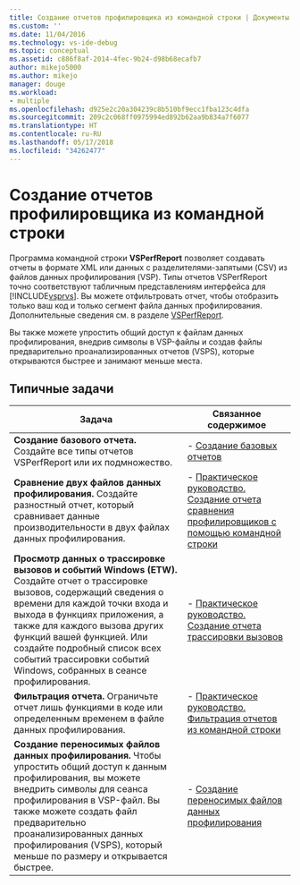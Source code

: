 ```yaml
---
title: Создание отчетов профилировщика из командной строки | Документы Майкрософт
ms.custom: ''
ms.date: 11/04/2016
ms.technology: vs-ide-debug
ms.topic: conceptual
ms.assetid: c886f8af-2014-4fec-9b24-d98b68ecafb7
author: mikejo5000
ms.author: mikejo
manager: douge
ms.workload:
- multiple
ms.openlocfilehash: d925e2c20a304239c8b510bf9ecc1fba123c4dfa
ms.sourcegitcommit: 209c2c068ff0975994ed892b62aa9b834a7f6077
ms.translationtype: HT
ms.contentlocale: ru-RU
ms.lasthandoff: 05/17/2018
ms.locfileid: "34262477"
---
```

# <a name="create-profiler-reports-from-the-command-line"></a>Создание отчетов профилировщика из командной строки
Программа командной строки **VSPerfReport** позволяет создавать отчеты в формате XML или данных с разделителями-запятыми (CSV) из файлов данных профилирования (VSP). Типы отчетов VSPerfReport точно соответствуют табличным представлениям интерфейса для [!INCLUDE[vsprvs](../code-quality/includes/vsprvs_md.md)]. Вы можете отфильтровать отчет, чтобы отобразить только ваш код и только сегмент файла данных профилирования. Дополнительные сведения см. в разделе [VSPerfReport](../profiling/vsperfreport.md).  
  
 Вы также можете упростить общий доступ к файлам данных профилирования, внедрив символы в VSP-файлы и создав файлы предварительно проанализированных отчетов (VSPS), которые открываются быстрее и занимают меньше места.  
  
## <a name="common-tasks"></a>Типичные задачи
  
|Задача|Связанное содержимое|  
|----------|---------------------|  
|**Создание базового отчета.** Создайте все типы отчетов VSPerfReport или их подмножество.|-   [Создание базовых отчетов](../profiling/creating-basic-profiling-reports-from-the-command-line.md)|  
|**Сравнение двух файлов данных профилирования.** Создайте разностный отчет, который сравнивает данные производительности в двух файлах данных профилирования.|-   [Практическое руководство. Создание отчета сравнения профилировщиков с помощью командной строки](../profiling/how-to-create-a-profiler-comparison-report-from-a-command-prompt.md)|  
|**Просмотр данных о трассировке вызовов и событий Windows (ETW).** Создайте отчет о трассировке вызовов, содержащий сведения о времени для каждой точки входа и выхода в функциях приложения, а также для каждого вызова других функций вашей функцией. Или создайте подробный список всех событий трассировки событий Windows, собранных в сеансе профилирования.|-   [Практическое руководство. Создание отчета трассировки вызовов](../profiling/how-to-create-a-profiling-tools-call-trace-report.md)|  
|**Фильтрация отчета.** Ограничьте отчет лишь функциями в коде или определенным временем в файле данных профилирования.|-   [Практическое руководство. Фильтрация отчетов из командной строки](../profiling/how-to-filter-reports-from-the-command-line.md)|  
|**Создание переносимых файлов данных профилирования.** Чтобы упростить общий доступ к данным профилирования, вы можете внедрить символы для сеанса профилирования в VSP-файл. Вы также можете создать файл предварительно проанализированных данных профилирования (VSPS), который меньше по размеру и открывается быстрее.|-   [Создание переносимых файлов данных профилирования](../profiling/creating-portable-profiling-data-files-from-the-command-line.md)|